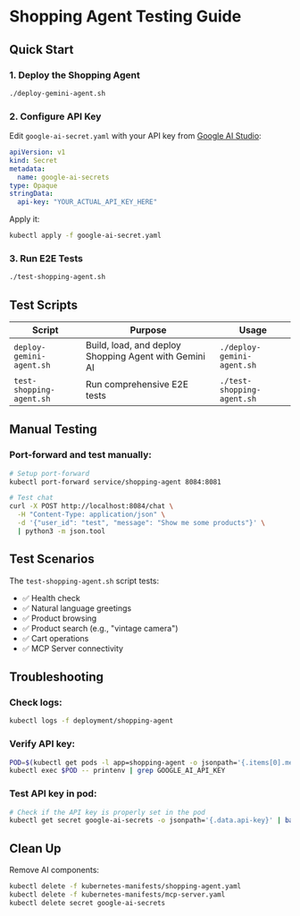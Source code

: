 # Shopping Agent Testing Guide

## Quick Start

### 1. Deploy the Shopping Agent
```bash
./deploy-gemini-agent.sh
```

### 2. Configure API Key
Edit `google-ai-secret.yaml` with your API key from [Google AI Studio](https://makersuite.google.com/app/apikey):
```yaml
apiVersion: v1
kind: Secret
metadata:
  name: google-ai-secrets
type: Opaque
stringData:
  api-key: "YOUR_ACTUAL_API_KEY_HERE"
```

Apply it:
```bash
kubectl apply -f google-ai-secret.yaml
```

### 3. Run E2E Tests
```bash
./test-shopping-agent.sh
```

## Test Scripts

| Script | Purpose | Usage |
|--------|---------|-------|
| `deploy-gemini-agent.sh` | Build, load, and deploy Shopping Agent with Gemini AI | `./deploy-gemini-agent.sh` |
| `test-shopping-agent.sh` | Run comprehensive E2E tests | `./test-shopping-agent.sh` |

## Manual Testing

### Port-forward and test manually:
```bash
# Setup port-forward
kubectl port-forward service/shopping-agent 8084:8081

# Test chat
curl -X POST http://localhost:8084/chat \
  -H "Content-Type: application/json" \
  -d '{"user_id": "test", "message": "Show me some products"}' \
  | python3 -m json.tool
```

## Test Scenarios

The `test-shopping-agent.sh` script tests:
- ✅ Health check
- ✅ Natural language greetings
- ✅ Product browsing
- ✅ Product search (e.g., "vintage camera")
- ✅ Cart operations
- ✅ MCP Server connectivity

## Troubleshooting

### Check logs:
```bash
kubectl logs -f deployment/shopping-agent
```

### Verify API key:
```bash
POD=$(kubectl get pods -l app=shopping-agent -o jsonpath='{.items[0].metadata.name}')
kubectl exec $POD -- printenv | grep GOOGLE_AI_API_KEY
```

### Test API key in pod:
```bash
# Check if the API key is properly set in the pod
kubectl get secret google-ai-secrets -o jsonpath='{.data.api-key}' | base64 -d
```

## Clean Up

Remove AI components:
```bash
kubectl delete -f kubernetes-manifests/shopping-agent.yaml
kubectl delete -f kubernetes-manifests/mcp-server.yaml
kubectl delete secret google-ai-secrets
